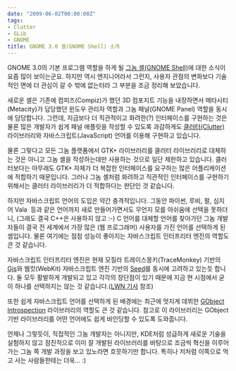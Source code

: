 ```yaml
---
date: "2009-06-02T00:00:00Z"
tags:
- Clutter
- GLib
- GNOME
title: GNOME 3.0 셸(GNOME Shell) 소개
---
```


GNOME 3.0의 기본 프로그램 역할을 하게 될 [그놈 셸(GNOME Shell)](http://live.gnome.org/GnomeShell)에 대한 소식이 요즘 많이 보이는군요. 하지만 역시 엔지니어라서 그런지, 사용자 관점의 변화보다 기술적인 면에 더 관심이 갈 수 밖에 없는터라 그 부분을 조금 정리해 보았습니다.

새로운 셸은 기존에 컴피즈(Compiz)가 했던 3D 컴포지트 기능을 내장하면서 메타시티(Metacity)가 담당했던 윈도우 관리자 역할과 그놈 패널(GNOME Panel) 역할을 동시에 담당합니다. 그런데, 지금보다 더 직관적이고 화려한(?) 인터페이스를 구현하는 것은 물론 많은 개발자가 쉽게 패널 애플릿을 작성할 수 있도록 과감하게도 [클러터(Clutter)](http://www.clutter-project.org/) 라이브러리와 자바스크립트(JavaScript) 언어를 이용해 구현하고 있습니다.

물론 그렇다고 모든 그놈 플랫폼에서 GTK+ 라이브러리를 클러터 라이브러리로 대체하는 것은 아니고 그놈 셸을 작성하는데만 사용하는 것으로 일단 제한하고 있습니다. 클러터보다는 아무래도 GTK+ 자체가 더 복잡한 인터페이스를 요구하는 많은 어플리케이션에 적합하기 때문입니다. 그러나 그놈 셸처럼 화려하고 직관적인 인터페이스를 구현하기 위해서는 클러터 라이브러리가 더 적합하다는 판단인 것 같습니다.

하지만 자바스크립트 언어의 도입은 약간 충격적입니다. 그동안 파이썬, 루비, 펄, 심지어 Vala  등과 같은 언어까지 새로 만들어가면서도 무언지 모를 아쉬움에 선택을 못하더니, (그래도 결국 C++은 사용하지 않고 :-) C 언어를 대체할 언어를 찾아가던 그놈 개발자들이 결국 전 세계에서 가장 많은 (웹 프로그래머) 사용자를 가진 언어를 선택하게 된 셈입니다. 물론 여기에는 점점 성능이 좋아지는 자바스크립트 인터프리터 엔진의 역할도 큰 것 같습니다.

자바스크립트 인터프리터 엔진은 현재 모질라 트레이스몽키(TraceMonkey) 기반의 [Gjs](http://live.gnome.org/Gjs)와 웹킷(WebKit) 자바스크립트 엔진 기반의 [Seed](http://live.gnome.org/Seed)를 동시에 고려하고 있는듯 합니다. 둘 모두 활발하게 개발되고 있고 각각의 장단점이 있기 때문에 지금 현 시점에서 굳이 하나를 선택하지는 않는 것 같습니다.([LWN 기사](http://lwn.net/Articles/333930/) 참조)

또한 쉽게 자바스크립트 언어를 선택하게 된 배경에는 최근에 멋지게 데뷔한 [GObject Introspection](http://live.gnome.org/GObjectIntrospection) 라이브러리의 역할도 큰 것 같습니다. 참고로 이 라이브러리는 GObject 기반 라이브러리를 어떤 언어에도 쉽게 바인딩할 수 있도록 도와줍니다.

언제나 그렇듯이, 직접적인 그놈 개발자는 아니지만, KDE처럼 성급하게 새로운 기술을 실험하지 않고 점진적으로 이미 잘 개발된 라이브러리를 바탕으로 조금씩 혁신을 이루어가는 그놈 쪽 개발 과정을 보고 있노라면 흐뭇하기만 합니다. 특히나 저처럼 이쪽으로 먹고 사는 사람들한테는 더욱... :)
